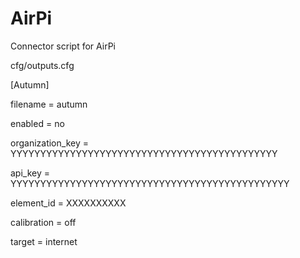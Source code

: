 # AirPi
Connector script for AirPi 

cfg/outputs.cfg

[Autumn]

filename = autumn

enabled = no

organization_key = YYYYYYYYYYYYYYYYYYYYYYYYYYYYYYYYYYYYYYYYYYYYY

api_key = YYYYYYYYYYYYYYYYYYYYYYYYYYYYYYYYYYYYYYYYYYYYYYY

element_id = XXXXXXXXXX

calibration = off

target = internet
